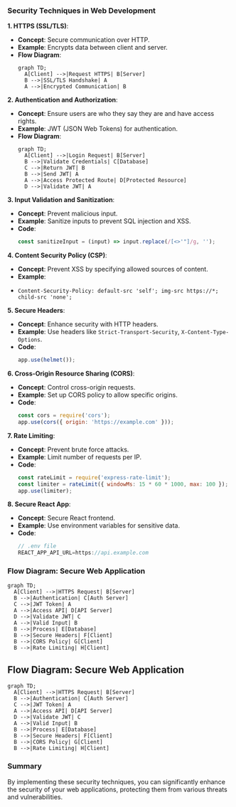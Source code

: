 ### Security Techniques in Web Development

**1. HTTPS (SSL/TLS)**:
   - **Concept**: Secure communication over HTTP.
   - **Example**: Encrypts data between client and server.
   - **Flow Diagram**:
     ```mermaid
     graph TD;
       A[Client] -->|Request HTTPS| B[Server]
       B -->|SSL/TLS Handshake| A
       A -->|Encrypted Communication| B
     ```

**2. Authentication and Authorization**:
   - **Concept**: Ensure users are who they say they are and have access rights.
   - **Example**: JWT (JSON Web Tokens) for authentication.
   - **Flow Diagram**:
     ```mermaid
     graph TD;
       A[Client] -->|Login Request| B[Server]
       B -->|Validate Credentials| C[Database]
       C -->|Return JWT| B
       B -->|Send JWT| A
       A -->|Access Protected Route| D[Protected Resource]
       D -->|Validate JWT| A
     ```

**3. Input Validation and Sanitization**:
   - **Concept**: Prevent malicious input.
   - **Example**: Sanitize inputs to prevent SQL injection and XSS.
   - **Code**:
     ```javascript
     const sanitizeInput = (input) => input.replace(/[<>'"]/g, '');
     ```

**4. Content Security Policy (CSP)**:
   - **Concept**: Prevent XSS by specifying allowed sources of content.
   - **Example**:
   - 
     ```http
     Content-Security-Policy: default-src 'self'; img-src https://*; child-src 'none';
     ```
     

**5. Secure Headers**:
   - **Concept**: Enhance security with HTTP headers.
   - **Example**: Use headers like `Strict-Transport-Security`, `X-Content-Type-Options`.
   - **Code**:
     ```javascript
     app.use(helmet());
     ```

**6. Cross-Origin Resource Sharing (CORS)**:
   - **Concept**: Control cross-origin requests.
   - **Example**: Set up CORS policy to allow specific origins.
   - **Code**:
     ```javascript
     const cors = require('cors');
     app.use(cors({ origin: 'https://example.com' }));
     ```

**7. Rate Limiting**:
   - **Concept**: Prevent brute force attacks.
   - **Example**: Limit number of requests per IP.
   - **Code**:
     ```javascript
     const rateLimit = require('express-rate-limit');
     const limiter = rateLimit({ windowMs: 15 * 60 * 1000, max: 100 });
     app.use(limiter);
     ```

**8. Secure React App**:
   - **Concept**: Secure React frontend.
   - **Example**: Use environment variables for sensitive data.
   - **Code**:
     ```javascript
     // .env file
     REACT_APP_API_URL=https://api.example.com
     ```

### Flow Diagram: Secure Web Application

```mermaid
graph TD;
  A[Client] -->|HTTPS Request| B[Server]
  B -->|Authentication| C[Auth Server]
  C -->|JWT Token| A
  A -->|Access API| D[API Server]
  D -->|Validate JWT| C
  A -->|Valid Input| B
  B -->|Process| E[Database]
  B -->|Secure Headers| F[Client]
  B -->|CORS Policy| G[Client]
  B -->|Rate Limiting| H[Client]
```

## Flow Diagram: Secure Web Application
```mermaid
graph TD;
  A[Client] -->|HTTPS Request| B[Server]
  B -->|Authentication| C[Auth Server]
  C -->|JWT Token| A
  A -->|Access API| D[API Server]
  D -->|Validate JWT| C
  A -->|Valid Input| B
  B -->|Process| E[Database]
  B -->|Secure Headers| F[Client]
  B -->|CORS Policy| G[Client]
  B -->|Rate Limiting| H[Client]
```
### Summary
By implementing these security techniques, you can significantly enhance the security of your web applications, protecting them from various threats and vulnerabilities.
